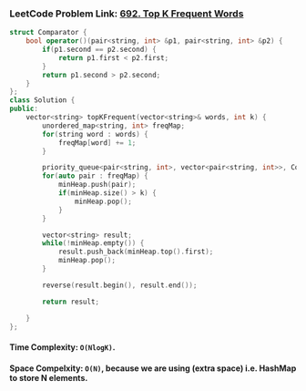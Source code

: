 ### LeetCode Problem Link: [692. Top K Frequent Words](https://leetcode.com/problems/sort-characters-by-frequency/)

```cpp
struct Comparator {
    bool operator()(pair<string, int> &p1, pair<string, int> &p2) {
        if(p1.second == p2.second) {
            return p1.first < p2.first;
        }
        return p1.second > p2.second;
    }
};
class Solution {
public:
    vector<string> topKFrequent(vector<string>& words, int k) {
        unordered_map<string, int> freqMap;
        for(string word : words) {
            freqMap[word] += 1;
        }

        priority_queue<pair<string, int>, vector<pair<string, int>>, Comparator> minHeap;
        for(auto pair : freqMap) {
            minHeap.push(pair);
            if(minHeap.size() > k) {
                minHeap.pop();
            }
        }

        vector<string> result;
        while(!minHeap.empty()) {
            result.push_back(minHeap.top().first);
            minHeap.pop();
        }

        reverse(result.begin(), result.end());

        return result;

    }
};
```

#### Time Complexity: `O(NlogK)`.

#### Space Compelxity: `O(N)`, because we are using (extra space) i.e. HashMap to store N elements.
